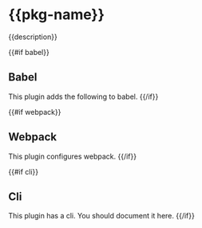 {{pkg-name}}
===
{{description}}

{{#if babel}}
## Babel
This plugin adds the following to babel.
{{/if}}

{{#if webpack}}
## Webpack
This plugin configures webpack.
{{/if}}

{{#if cli}}
## Cli
This plugin has a cli.  You should document it here.
{{/if}}


